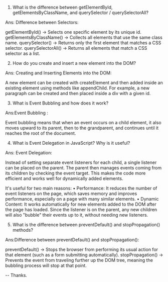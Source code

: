 1. What is the difference between getElementById, getElementsByClassName, and querySelector / querySelectorAll?

Ans: Difference between Selectors: 

getElementById() → Selects one specific element by its unique id.
getElementsByClassName() → Collects all elements that use the same class name.
querySelector() → Returns only the first element that matches a CSS selector.
querySelectorAll() → Returns all elements that match a CSS selector as a list.

2. How do you create and insert a new element into the DOM?

Ans: Creating and Inserting Elements into the DOM:

A new element can be created with createElement and then added inside an existing element using methods like appendChild. For example, a new paragraph can be created and then placed inside a div with a given id.

3. What is Event Bubbling and how does it work?

Ans:Event Bubbling :

Event bubbling means that when an event occurs on a child element, it also moves upward to its parent, then to the grandparent, and continues until it reaches the root of the document.

4. What is Event Delegation in JavaScript? Why is it useful?

Ans: Event Delegation: 

Instead of setting separate event listeners for each child, a single listener can be placed on the parent. The parent then manages events coming from its children by checking the event target. This makes the code more efficient and works well for dynamically added elements.

It's useful for two main reasons: • Performance: It reduces the number of event listeners on the page, which saves memory and improves performance, especially on a page with many similar elements. • Dynamic Content: It works automatically for new elements added to the DOM after the page has loaded. Since the listener is on the parent, any new children will also "bubble" their events up to it, without needing new listeners.

5. What is the difference between preventDefault() and stopPropagation() methods?

Ans:Difference between preventDefault() and stopPropagation(): 

preventDefault() → Stops the browser from performing its usual action for that element (such as a form submitting automatically).
stopPropagation() → Prevents the event from traveling further up the DOM tree, meaning the bubbling process will stop at that point.


 -- Thanks.
